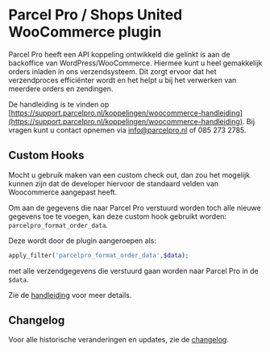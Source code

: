 # Parcel Pro / Shops United WooCommerce plugin

Parcel Pro heeft een API koppeling ontwikkeld die gelinkt is aan de backoffice van WordPress/WooCommerce.
Hiermee kunt u heel gemakkelijk orders inladen in ons verzendsysteem.
Dit zorgt ervoor dat het verzendproces efficiënter wordt en het helpt u bij het verwerken van meerdere orders en zendingen.

De handleiding is te vinden op [https://support.parcelpro.nl/koppelingen/woocommerce-handleiding](https://support.parcelpro.nl/koppelingen/woocommerce-handleiding).
Bij vragen kunt u contact opnemen via [info@parcelpro.nl](mailto:info@parcelpro.nl) of 085 273 2785.

## Custom Hooks

Mocht u gebruik maken van een custom check out, dan zou het mogelijk kunnen zijn dat de developer hiervoor de standaard velden van Woocommerce aangepast heeft.

Om aan de gegevens die naar Parcel Pro verstuurd worden toch alle nieuwe gegevens toe te voegen, kan deze custom hook gebruikt worden: `parcelpro_format_order_data`.

Deze wordt door de plugin aangeroepen als:

```php
apply_filter('parcelpro_format_order_data',$data);
```

met alle verzendgegevens die verstuurd gaan worden naar Parcel Pro in de `$data`.

Zie de [handleiding](https://support.parcelpro.nl/koppelingen/woocommerce-handleiding) voor meer details.

## Changelog

Voor alle historische veranderingen en updates, zie de [changelog](changelog.md).
